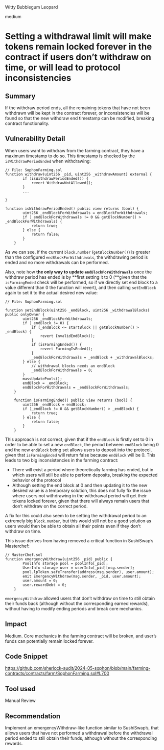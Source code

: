 Witty Bubblegum Leopard

medium

# Setting a withdrawal limit will make tokens remain locked forever in the contract if users don’t withdraw on time, or will lead to protocol inconsistencies

## Summary
If the withdraw period ends, all the remaining tokens that have not been withdrawn will be kept in the contract forever, or inconsistencies will be found so that the new withdraw end timestamp can be modified, breaking contract functionality.

## Vulnerability Detail

When users want to withdraw from the farming contract, they have a maximum timestamp to do so. This timestamp is checked by the `isWithdrawPeriodEnded` when withdrawing:

```solidity
// File: SophonFarming.sol
function withdraw(uint256 _pid, uint256 _withdrawAmount) external {
        if (isWithdrawPeriodEnded()) {
            revert WithdrawNotAllowed();
        }
        ...
        
}

function isWithdrawPeriodEnded() public view returns (bool) {
        uint256 _endBlockForWithdrawals = endBlockForWithdrawals;
        if (_endBlockForWithdrawals != 0 && getBlockNumber() > _endBlockForWithdrawals) {
            return true;
        } else {
            return false;
        }
    }
```

As we can see, if the current `block.number` (`getBlockNumber()`) is greater than the configured `endBlockForWithdrawals`, the withdrawing period is ended and no more withdrawals can be performed.

Also, note how **the only way to update `endBlockForWithdrawals`** once the withdraw period has ended is by **first setting it to 0 (**given that the `isFarmingEnded` check will be performed, so if we directly set end block to a value different than 0 the function will revert), and then calling `setEndBlock` again to set it to the actual desired new value:

```solidity
// File: SophonFarming.sol

function setEndBlock(uint256 _endBlock, uint256 _withdrawalBlocks) public onlyOwner {
        uint256 _endBlockForWithdrawals;
        if (_endBlock != 0) {
            if (_endBlock <= startBlock || getBlockNumber() > _endBlock) {
                revert InvalidEndBlock();
            }
            if (isFarmingEnded()) {
                revert FarmingIsEnded();
            }
            _endBlockForWithdrawals = _endBlock + _withdrawalBlocks;
        } else {
            // withdrawal blocks needs an endBlock
            _endBlockForWithdrawals = 0;
        }
        massUpdatePools();
        endBlock = _endBlock;
        endBlockForWithdrawals = _endBlockForWithdrawals;
    }
    
    function isFarmingEnded() public view returns (bool) {
        uint256 _endBlock = endBlock;
        if (_endBlock != 0 && getBlockNumber() > _endBlock) {
            return true;
        } else {
            return false;
        }
    }
```

This approach is not correct, given that if the `endBlock` is firstly set to 0 in order to be able to set a new `endBlock`, the period between `endBlock` being 0 and the new `endBlock` being set allows users to deposit into the protocol, given that `isFarmingEnded` will return false because `endBlock` will be 0. This leads to two big inconsistencies in the farming contract:

- There will exist a period where theoretically farming has ended, but in which users will still be able to perform deposits, breaking the expected behavior of the protocol
- Although setting the end block at 0 and then updating it to the new desired value is a temporary solution, this does not fully fix the issue where users not withdrawing in the withdrawal period will get their tokens locked forever, given that there will always remain users that don’t withdraw on the correct period.

A fix for this could also seem to be setting the withdrawal period to an extremely big `block.number`, but this would still not be a good solution as users would then be able to obtain all their points even if they don’t withdraw on time.

This issue derives from having removed a critical function in SushiSwap’s Masterchef:

```solidity
// MasterChef.sol
function emergencyWithdraw(uint256 _pid) public {
        PoolInfo storage pool = poolInfo[_pid];
        UserInfo storage user = userInfo[_pid][msg.sender];
        pool.lpToken.safeTransfer(address(msg.sender), user.amount);
        emit EmergencyWithdraw(msg.sender, _pid, user.amount);
        user.amount = 0;
        user.rewardDebt = 0;
    }
```

`emergencyWithdraw` allowed users that don’t withdraw on time to still obtain their funds back (although without the corresponding earned rewards), without having to modify ending periods and break core mechanics.

## Impact
Medium. Core mechanics in the farming contract will be broken, and user’s funds can potentially remain locked forever.

## Code Snippet

https://github.com/sherlock-audit/2024-05-sophon/blob/main/farming-contracts/contracts/farm/SophonFarming.sol#L700

## Tool used

Manual Review

## Recommendation
Implement an emergencyWithdraw-like function similar to SushiSwap’s, that allows users that have not performed a withdrawal before the withdrawal period ended to still obtain their funds, although without the corresponding rewards.
